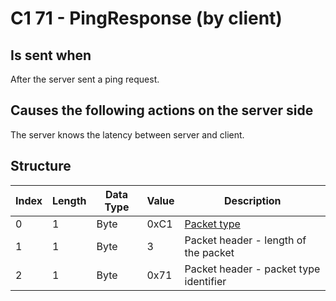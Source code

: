 # C1 71 - PingResponse (by client)

## Is sent when

After the server sent a ping request.

## Causes the following actions on the server side

The server knows the latency between server and client.

## Structure

| Index | Length | Data Type | Value | Description |
|-------|--------|-----------|-------|-------------|
| 0 | 1 |   Byte   | 0xC1  | [Packet type](PacketTypes.md) |
| 1 | 1 |    Byte   |   3   | Packet header - length of the packet |
| 2 | 1 |    Byte   | 0x71  | Packet header - packet type identifier |
